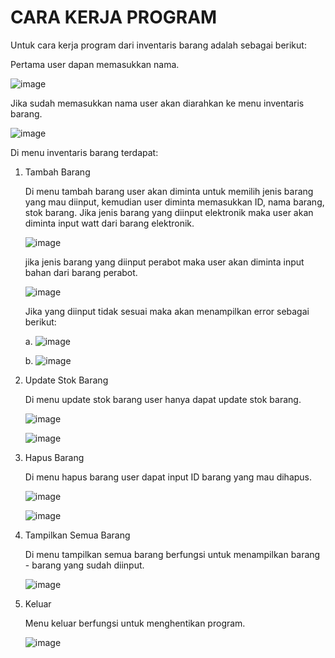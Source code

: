 # CARA KERJA PROGRAM

Untuk cara kerja program dari inventaris barang adalah sebagai berikut:

Pertama user dapan memasukkan nama.
   
![image](https://github.com/user-attachments/assets/16fe8c16-82ff-4c03-b6eb-6a5f1efc0ceb)
   
Jika sudah memasukkan nama user akan diarahkan ke menu inventaris barang.
   
![image](https://github.com/user-attachments/assets/be2b869d-ac25-4ba1-843a-292f59276f74)

Di menu inventaris barang terdapat:

1. Tambah Barang

   Di menu tambah barang user akan diminta untuk memilih jenis barang yang mau diinput, kemudian user diminta memasukkan ID, nama barang, stok barang. Jika jenis barang yang diinput elektronik maka user akan diminta input watt dari barang elektronik.

   ![image](https://github.com/user-attachments/assets/06edec7b-5f99-4458-84d2-585b49f68519)

   jika jenis barang yang diinput perabot maka user akan diminta input bahan dari barang perabot.

   ![image](https://github.com/user-attachments/assets/b0e270ff-e797-43fa-87e7-fcfb33135fd2)

   Jika yang diinput tidak sesuai maka akan menampilkan error sebagai berikut:

   a. ![image](https://github.com/user-attachments/assets/4d3bcb29-f032-416e-bf73-e22e094c39a2)

   b. ![image](https://github.com/user-attachments/assets/02d75989-4be4-450c-9c5b-81ec6755d9a4)

2. Update Stok Barang

   Di menu update stok barang user hanya dapat update stok barang.

   ![image](https://github.com/user-attachments/assets/5f0df3fa-9059-4187-8d0c-c8477a7076c9)

   ![image](https://github.com/user-attachments/assets/082e2e1d-443d-423b-bc85-e86b8fad02b2)

4. Hapus Barang

   Di menu hapus barang user dapat input ID barang yang mau dihapus.
   
   ![image](https://github.com/user-attachments/assets/a90fd89c-2943-45e2-9a08-94b712d6c191)

   ![image](https://github.com/user-attachments/assets/e3315fcc-cce7-423b-9b04-c966975c9168)

6. Tampilkan Semua Barang

   Di menu tampilkan semua barang berfungsi untuk menampilkan barang - barang yang sudah diinput.

   ![image](https://github.com/user-attachments/assets/41c53782-66eb-4d28-9c8e-b4340f4ea83b)

7. Keluar

   Menu keluar berfungsi untuk menghentikan program.
   
   ![image](https://github.com/user-attachments/assets/5e9426bc-79b5-494e-8564-8ea64de980a1)

